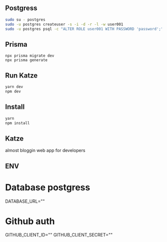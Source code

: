 ## Postgress 

```bash
sudo su - postgres
sudo -u postgres createuser -s -i -d -r -l -w user001
sudo -u postgres psql -c "ALTER ROLE user001 WITH PASSWORD 'password';"

```
## Prisma

```
npx prisma migrate dev
npx prisma generate
```


## Run Katze


```bash
yarn dev
npm dev
```

## Install 

```bash
yarn
npm install
```

## Katze

almost bloggin web app for developers

## ENV

# Database postgress

DATABASE_URL=""

# Github auth

GITHUB_CLIENT_ID=""
GITHUB_CLIENT_SECRET=""

